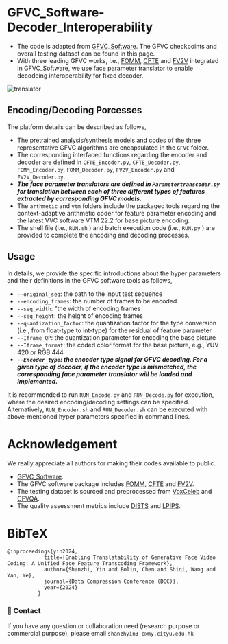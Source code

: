# GFVC_Software-Decoder_Interoperability

+ The code is adapted from [GFVC_Software](https://github.com/Berlin0610/GFVC_Software/tree/main). The GFVC checkpoints and overall testing dataset can be found in this page.
+ With three leading GFVC works, i.e., [FOMM](https://github.com/AliaksandrSiarohin/first-order-model), [CFTE](https://github.com/Berlin0610/CFTE_DCC2022) and [FV2V](https://github.com/zhanglonghao1992/One-Shot_Free-View_Neural_Talking_Head_Synthesis) integrated in GFVC_Software, we use face parameter translator to enable decodeing interoperability for fixed decoder.

![translator](assets/translator.jpg)

## Encoding/Decoding Porcesses
The platform details can be described as follows,
-	The pretrained analysis/synthesis models and codes of the three representative GFVC algorithms are encapsulated in the `GFVC` folder. 
-	The corresponding interfaced functions regarding the encoder and decoder are defined in `CFTE_Encoder.py`, `CFTE_Decoder.py`, `FOMM_Encoder.py`, `FOMM_Decoder.py`, `FV2V_Encoder.py` and `FV2V_Decoder.py`.
-	***The face parameter translators are defined in `Parametertranscoder.py` for translation between each of three different types of features extracted by corresponding GFVC models.***
-	The `arthmetic` and `vtm` folders include the packaged tools regarding the context-adaptive arithmetic coder for feature parameter encoding and the latest VVC software VTM 22.2 for base picture encoding.
-	The shell file (i.e., `RUN.sh` ) and batch execution code (i.e., `RUN.py` ) are provided to complete the encoding and decoding processes.

## Usage
In details, we provide the specific introductions about the hyper parameters and their definitions in the GFVC software tools as follows,
-	`--original_seq`: the path to the input test sequence
-	`--encoding_frames`: the number of frames to be encoded
-	`--seq_width`: "the width of encoding frames
-	`--seq_height`: the height of encoding frames
-	`--quantization_factor`: the quantization factor for the type conversion (i.e., from float-type to int-type) for the residual of feature parameter 
-	`--Iframe_QP`: the quantization parameter for encoding the base picture
-	`--Iframe_format`: the coded color format for the base picture, e.g., YUV 420 or RGB 444
-	***`--Encoder_type`: the encoder type signal for GFVC decoding. For a given type of decoder, if the encoder type is mismatched, the corresponding face parameter translator will be loaded and implemented.***

It is recommended to run `RUN_Encode.py` and `RUN_Decode.py` for execution, where the desired encoding/decoding settings can be specified. Alternatively, `RUN_Encoder.sh` and `RUN_Decoder.sh` can be executed with above-mentioned hyper parameters specified in command lines.

# Acknowledgement
We really appreciate all authors for making their codes available to public.
- [GFVC_Software](https://github.com/Berlin0610/GFVC_Software/tree/main).
- The GFVC software package includes [FOMM](https://github.com/AliaksandrSiarohin/first-order-model), [CFTE](https://github.com/Berlin0610/CFTE_DCC2022) and [FV2V](https://github.com/zhanglonghao1992/One-Shot_Free-View_Neural_Talking_Head_Synthesis). 
- The testing dataset is sourced and preprocessed from [VoxCeleb](https://www.robots.ox.ac.uk/~vgg/data/voxceleb/) and [CFVQA](https://github.com/Yixuan423/Compressed-Face-Videos-Quality-Assessment).
- The quality assessment metrics include [DISTS](https://github.com/dingkeyan93/DISTS) and [LPIPS](https://github.com/richzhang/PerceptualSimilarity).

# BibTeX
```
@inproceedings{yin2024,
            title={Enabling Translatability of Generative Face Video Coding: A Unified Face Feature Transcoding Framework},
            author={Shanzhi, Yin and Bolin, Chen and Shiqi, Wang and Yan, Ye},
            journal={Data Compression Conference (DCC)},
            year={2024}
          }
```

### :e-mail: Contact

If you have any question or collaboration need (research purpose or commercial purpose), please email `shanzhyin3-c@my.cityu.edu.hk`
